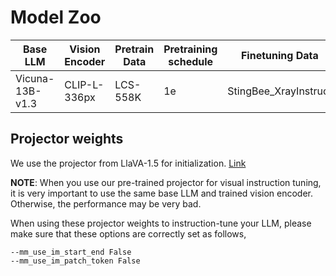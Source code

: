 # Model Zoo

| Base LLM | Vision Encoder | Pretrain Data | Pretraining schedule | Finetuning Data |  Download |
|----------|----------------|---------------|----------------------|-----------------|-----------|
| Vicuna-13B-v1.3 | CLIP-L-336px| LCS-558K | 1e | StingBee_XrayInstruct | [LoRA-Merged](https://huggingface.co/Divs1159/stingbee-7b) |

## Projector weights
We use the projector from LlaVA-1.5 for initialization. [Link](https://huggingface.co/liuhaotian/llava-v1.5-7b-lora)

**NOTE**: When you use our pre-trained projector for visual instruction tuning, it is very important to use the same base LLM and trained vision encoder. Otherwise, the performance may be very bad.

When using these projector weights to instruction-tune your LLM, please make sure that these options are correctly set as follows,

```Shell
--mm_use_im_start_end False
--mm_use_im_patch_token False
```
